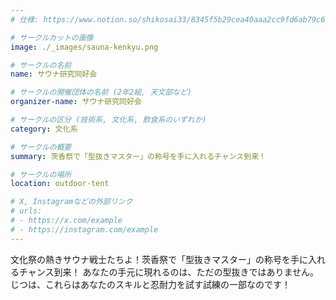 ```yaml
---
# 仕様: https://www.notion.so/shikosai33/8345f5b29cea40aaa2cc9fd6ab79c6a6?pvs=4#5438a1577b604f39a67658a72f2283b8

# サークルカットの画像
image: ./_images/sauna-kenkyu.png

# サークルの名前
name: サウナ研究同好会

# サークルの開催団体の名前 (2年2組, 天文部など)
organizer-name: サウナ研究同好会

# サークルの区分 (技術系, 文化系, 飲食系のいずれか)
category: 文化系

# サークルの概要
summary: 茨香祭で「型抜きマスター」の称号を手に入れるチャンス到来！

# サークルの場所
location: outdoor-tent

# X, Instagramなどの外部リンク
# urls:
# - https://x.com/example
# - https://instagram.com/example
---
```

文化祭の熱きサウナ戦士たちよ！茨香祭で「型抜きマスター」の称号を手に入れるチャンス到来！ あなたの手元に現れるのは、ただの型抜きではありません。じつは、これらはあなたのスキルと忍耐力を試す試練の一部なのです！
